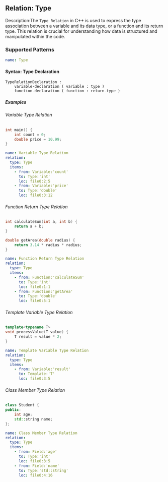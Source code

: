 ## Relation: Type

Description:The `Type Relation` in C++ is used to express the type association between a variable and its data type, or a function and its return type. This relation is crucial for understanding how data is structured and manipulated within the code.

### Supported Patterns

```yaml
name: Type
```

#### Syntax: Type Declaration

```text
TypeRelationDeclaration :
    variable-declaration ( variable : type )
    function-declaration ( function : return-type )
```

##### Examples

###### Variable Type Relation

```CPP
int main() {
    int count = 0;
    double price = 10.99;
}
```

```yaml
name: Variable Type Relation
relation:
  type: Type
  items:
    - from: Variable:'count'
      to: Type:'int'
      loc: file0:2:5
    - from: Variable:'price'
      to: Type:'double'
      loc: file0:3:12
```

###### Function Return Type Relation

```CPP
int calculateSum(int a, int b) {
    return a + b;
}

double getArea(double radius) {
    return 3.14 * radius * radius;
}
```

```yaml
name: Function Return Type Relation
relation:
  type: Type
  items:
    - from: Function:'calculateSum'
      to: Type:'int'
      loc: file0:1:1
    - from: Function:'getArea'
      to: Type:'double'
      loc: file0:5:1
```

###### Template Variable Type Relation

```CPP
template<typename T>
void processValue(T value) {
    T result = value * 2;
}
```

```yaml
name: Template Variable Type Relation
relation:
  type: Type
  items:
    - from: Variable:'result'
      to: Template:'T'
      loc: file0:3:5
```

###### Class Member Type Relation


```CPP
class Student {
public:
    int age;
    std::string name;
};

```

```yaml
name: Class Member Type Relation
relation:
  type: Type
  items:
    - from: Field:'age'
      to: Type:'int'
      loc: file0:3:5
    - from: Field:'name'
      to: Type:'std::string'
      loc: file0:4:16
```